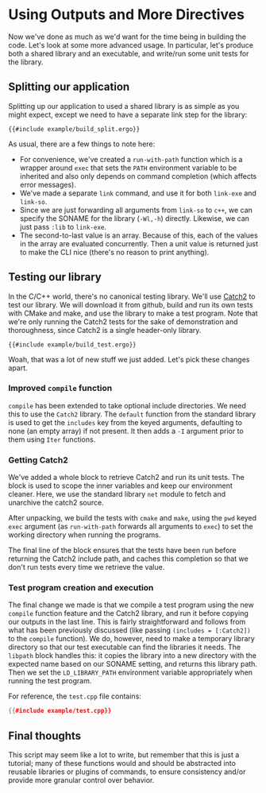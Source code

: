 # Using Outputs and More Directives

Now we've done as much as we'd want for the time being in building the code.
Let's look at some more advanced usage. In particular, let's produce both a
shared library and an executable, and write/run some unit tests for the library.

## Splitting our application
Splitting up our application to used a shared library is as simple as you might
expect, except we need to have a separate link step for the library:

```ergo
{{#include example/build_split.ergo}}
```

As usual, there are a few things to note here:

* For convenience, we've created a `run-with-path` function which is a wrapper
  around `exec` that sets the `PATH` environment variable to be inherited and
  also only depends on command completion (which affects error messages).
* We've made a separate `link` command, and use it for both `link-exe` and
  `link-so`.
* Since we are just forwarding all arguments from `link-so` to `c++`, we can
  specify the SONAME for the library (`-Wl,-h`) directly.  Likewise, we can just
  pass `:lib` to `link-exe`.
* The second-to-last value is an array. Because of this, each of the values in
  the array are evaluated concurrently. Then a unit value is returned just to
  make the CLI nice (there's no reason to print anything).

## Testing our library
In the C/C++ world, there's no canonical testing library. We'll use [Catch2][]
to test our library. We will download it from github, build and run its own
tests with CMake and make, and use the library to make a test program. Note that
we're only running the Catch2 tests for the sake of demonstration and
thoroughness, since Catch2 is a single header-only library.

```ergo
{{#include example/build_test.ergo}}
```

Woah, that was a lot of new stuff we just added. Let's pick these changes apart.

### Improved `compile` function
`compile` has been extended to take optional include directories. We need this
to use the `Catch2` library. The `default` function from the standard library is
used to get the `includes` key from the keyed arguments, defaulting to none (an
empty array) if not present. It then adds a `-I` argument prior to them using
`Iter` functions.

### Getting Catch2
We've added a whole block to retrieve Catch2 and run its unit tests. The block
is used to scope the inner variables and keep our environment cleaner. Here, we
use the standard library `net` module to fetch and unarchive the catch2 source.

After unpacking, we build the tests with `cmake` and `make`, using the `pwd`
keyed `exec` argument (as `run-with-path` forwards all arguments to `exec`) to
set the working directory when running the programs.

The final line of the block ensures that the tests have been run before
returning the Catch2 include path, and caches this completion so that we don't
run tests every time we retrieve the value.

### Test program creation and execution
The final change we made is that we compile a test program using the new
`compile` function feature and the Catch2 library, and run it before copying our
outputs in the last line. This is fairly straightforward and follows from what
has been previously discussed (like passing `(includes = [:Catch2])` to the
`compile` function). We do, however, need to make a temporary library directory
so that our test executable can find the libraries it needs. The `libpath` block
handles this: it copies the library into a new directory with the expected name
based on our SONAME setting, and returns this library path. Then we set the
`LD_LIBRARY_PATH` environment variable appropriately when running the test
program.

For reference, the `test.cpp` file contains:

```c++
{{#include example/test.cpp}}
```

## Final thoughts
This script may seem like a lot to write, but remember that this is just a
tutorial; many of these functions would and should be abstracted into reusable
libraries or plugins of commands, to ensure consistency and/or provide more
granular control over behavior.

[Catch2]: https://github.com/catchorg/Catch2
